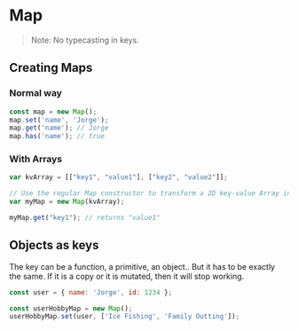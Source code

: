 # Map

> Note: No typecasting in keys.

## Creating Maps

### Normal way

```javascript
const map = new Map();
map.set('name', 'Jorge');
map.get('name'); // Jorge
map.has('name'); // true
```

### With Arrays

```javascript
var kvArray = [["key1", "value1"], ["key2", "value2"]];

// Use the regular Map constructor to transform a 2D key-value Array into a map
var myMap = new Map(kvArray);

myMap.get("key1"); // returns "value1"
```

## Objects as keys
The key can be a function, a primitive, an object.. 
But it has to be exactly the same. If it is a copy or it is mutated, then it will stop working.

```javascript
const user = { name: 'Jorge', id: 1234 };

const userHobbyMap = new Map();
userHobbyMap.set(user, ['Ice Fishing', 'Family Outting']);
```
